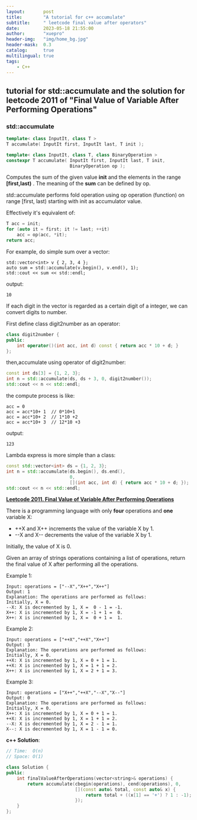 ```yaml
---
layout:       post
title:        "A tutorial for c++ accumulate"
subtitle:     " leetcode final value after operators"
date:         2023-05-18 21:55:00
author:       "xuepro"
header-img:   "img/home_bg.jpg"
header-mask:  0.3
catalog:      true
multilingual: true
tags:
    - C++   
---    
```


## tutorial for std::accumulate and the solution for leetcode 2011 of "Final Value of Variable After Performing Operations"

### std::accumulate

```cpp
template< class InputIt, class T >
T accumulate( InputIt first, InputIt last, T init );

template< class InputIt, class T, class BinaryOperation >
constexpr T accumulate( InputIt first, InputIt last, T init,
                        BinaryOperation op );
```
Computes the sum of the given value **init** and the elements in the range **[first,last)** .
The meaning of the **sum** can be defined by op.   

std::accumulate performs fold operation using op operation (function) on range [first, last) starting with init as accumulator value.

Effectively it's equivalent of:
```cpp
T acc = init;
for (auto it = first; it != last; ++it)
    acc = op(acc, *it);
return acc;
```

For example, do simple sum over a vector:

```
std::vector<int> v { 2, 3, 4 };
auto sum = std::accumulate(v.begin(), v.end(), 1);
std::cout << sum << std::endl; 
```
output:
```
10
```

If each digit in the vector is regarded as a certain digit of a integer, we can convert digits to number.

First define class digit2number as an operator:
```cpp
class digit2number {
public:
    int operator()(int acc, int d) const { return acc * 10 + d; }
};
```
then,accumulate using operator of digit2number:
```cpp
const int ds[3] = {1, 2, 3};
int n = std::accumulate(ds, ds + 3, 0, digit2number());
std::cout << n << std::endl;
```
the compute process is like:
```
acc = 0
acc = acc*10+ 1  // 0*10+1
acc = acc*10+ 2  // 1*10 +2 
acc = acc*10+ 3  // 12*10 +3 
```
output:
```
123
```
Lambda express is more simple than a class:
```cpp
const std::vector<int> ds = {1, 2, 3};
int n = std::accumulate(ds.begin(), ds.end(),
                        0,
                        [](int acc, int d) { return acc * 10 + d; });
std::cout << n << std::endl;
```

**[Leetcode 2011. Final Value of Variable After Performing Operations](https://leetcode.com/problems/final-value-of-variable-after-performing-operations/)**

There is a programming language with only **four** operations and **one** variable X: 

- ++X and X++ increments the value of the variable X by 1.
- --X and X-- decrements the value of the variable X by 1.

Initially, the value of X is 0.

Given an array of strings operations containing a list of operations, return the final value of X after performing all the operations.

Example 1:
```
Input: operations = ["--X","X++","X++"]
Output: 1
Explanation: The operations are performed as follows:
Initially, X = 0.
--X: X is decremented by 1, X =  0 - 1 = -1.
X++: X is incremented by 1, X = -1 + 1 =  0.
X++: X is incremented by 1, X =  0 + 1 =  1.
```
Example 2:
```
Input: operations = ["++X","++X","X++"]
Output: 3
Explanation: The operations are performed as follows:
Initially, X = 0.
++X: X is incremented by 1, X = 0 + 1 = 1.
++X: X is incremented by 1, X = 1 + 1 = 2.
X++: X is incremented by 1, X = 2 + 1 = 3.
```
Example 3:
```
Input: operations = ["X++","++X","--X","X--"]
Output: 0
Explanation: The operations are performed as follows:
Initially, X = 0.
X++: X is incremented by 1, X = 0 + 1 = 1.
++X: X is incremented by 1, X = 1 + 1 = 2.
--X: X is decremented by 1, X = 2 - 1 = 1.
X--: X is decremented by 1, X = 1 - 1 = 0.
```

**c++ Solution**:
```cpp
// Time:  O(n)
// Space: O(1)

class Solution {
public:
    int finalValueAfterOperations(vector<string>& operations) {
        return accumulate(cbegin(operations), cend(operations), 0,
                          [](const auto& total, const auto& x) {
                              return total + ((x[1] == '+') ? 1 : -1);
                          });
    }
};
```



